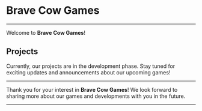 # Brave Cow Games

---

Welcome to **Brave Cow Games**!

## Projects

Currently, our projects are in the development phase. Stay tuned for exciting updates and announcements about our upcoming games!

---

Thank you for your interest in **Brave Cow Games**! We look forward to sharing more about our games and developments with you in the future.

---
